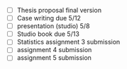 - [ ] Thesis proposal final version
- [ ] Case writing due 5/12
- [ ] presentation (studio) 5/8
- [ ] Studio book due 5/13
- [ ] Statistics assignment 3 submission
- [ ] assignment 4 submission
- [ ] assignment 5 submission
